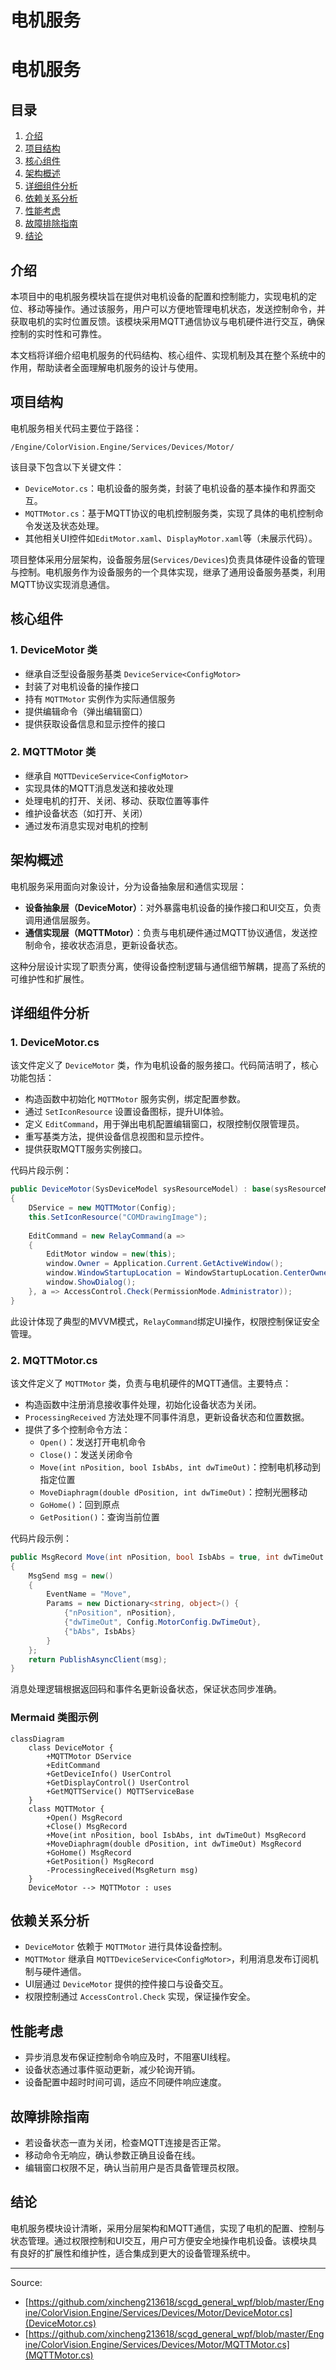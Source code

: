 # 电机服务


# 电机服务

## 目录
1. [介绍](#介绍)
2. [项目结构](#项目结构)
3. [核心组件](#核心组件)
4. [架构概述](#架构概述)
5. [详细组件分析](#详细组件分析)
6. [依赖关系分析](#依赖关系分析)
7. [性能考虑](#性能考虑)
8. [故障排除指南](#故障排除指南)
9. [结论](#结论)

## 介绍
本项目中的电机服务模块旨在提供对电机设备的配置和控制能力，实现电机的定位、移动等操作。通过该服务，用户可以方便地管理电机状态，发送控制命令，并获取电机的实时位置反馈。该模块采用MQTT通信协议与电机硬件进行交互，确保控制的实时性和可靠性。

本文档将详细介绍电机服务的代码结构、核心组件、实现机制及其在整个系统中的作用，帮助读者全面理解电机服务的设计与使用。

## 项目结构
电机服务相关代码主要位于路径：
```
/Engine/ColorVision.Engine/Services/Devices/Motor/
```
该目录下包含以下关键文件：
- `DeviceMotor.cs`：电机设备的服务类，封装了电机设备的基本操作和界面交互。
- `MQTTMotor.cs`：基于MQTT协议的电机控制服务类，实现了具体的电机控制命令发送及状态处理。
- 其他相关UI控件如`EditMotor.xaml`、`DisplayMotor.xaml`等（未展示代码）。

项目整体采用分层架构，设备服务层(`Services/Devices`)负责具体硬件设备的管理与控制。电机服务作为设备服务的一个具体实现，继承了通用设备服务基类，利用MQTT协议实现消息通信。

## 核心组件

### 1. DeviceMotor 类
- 继承自泛型设备服务基类 `DeviceService<ConfigMotor>`
- 封装了对电机设备的操作接口
- 持有 `MQTTMotor` 实例作为实际通信服务
- 提供编辑命令（弹出编辑窗口）
- 提供获取设备信息和显示控件的接口

### 2. MQTTMotor 类
- 继承自 `MQTTDeviceService<ConfigMotor>`
- 实现具体的MQTT消息发送和接收处理
- 处理电机的打开、关闭、移动、获取位置等事件
- 维护设备状态（如打开、关闭）
- 通过发布消息实现对电机的控制

## 架构概述
电机服务采用面向对象设计，分为设备抽象层和通信实现层：

- **设备抽象层（DeviceMotor）**：对外暴露电机设备的操作接口和UI交互，负责调用通信层服务。
- **通信实现层（MQTTMotor）**：负责与电机硬件通过MQTT协议通信，发送控制命令，接收状态消息，更新设备状态。

这种分层设计实现了职责分离，使得设备控制逻辑与通信细节解耦，提高了系统的可维护性和扩展性。

## 详细组件分析

### 1. DeviceMotor.cs

该文件定义了 `DeviceMotor` 类，作为电机设备的服务接口。代码简洁明了，核心功能包括：

- 构造函数中初始化 `MQTTMotor` 服务实例，绑定配置参数。
- 通过 `SetIconResource` 设置设备图标，提升UI体验。
- 定义 `EditCommand`，用于弹出电机配置编辑窗口，权限控制仅限管理员。
- 重写基类方法，提供设备信息视图和显示控件。
- 提供获取MQTT服务实例接口。

代码片段示例：
```csharp
public DeviceMotor(SysDeviceModel sysResourceModel) : base(sysResourceModel)
{
    DService = new MQTTMotor(Config);
    this.SetIconResource("COMDrawingImage");
  
    EditCommand = new RelayCommand(a =>
    {
        EditMotor window = new(this);
        window.Owner = Application.Current.GetActiveWindow();
        window.WindowStartupLocation = WindowStartupLocation.CenterOwner;
        window.ShowDialog();
    }, a => AccessControl.Check(PermissionMode.Administrator));
}
```

此设计体现了典型的MVVM模式，`RelayCommand`绑定UI操作，权限控制保证安全管理。

### 2. MQTTMotor.cs

该文件定义了 `MQTTMotor` 类，负责与电机硬件的MQTT通信。主要特点：

- 构造函数中注册消息接收事件处理，初始化设备状态为关闭。
- `ProcessingReceived` 方法处理不同事件消息，更新设备状态和位置数据。
- 提供了多个控制命令方法：
  - `Open()`：发送打开电机命令
  - `Close()`：发送关闭命令
  - `Move(int nPosition, bool IsbAbs, int dwTimeOut)`：控制电机移动到指定位置
  - `MoveDiaphragm(double dPosition, int dwTimeOut)`：控制光圈移动
  - `GoHome()`：回到原点
  - `GetPosition()`：查询当前位置

代码片段示例：
```csharp
public MsgRecord Move(int nPosition, bool IsbAbs = true, int dwTimeOut = 5000)
{
    MsgSend msg = new()
    {
        EventName = "Move",
        Params = new Dictionary<string, object>() {
            {"nPosition", nPosition},
            {"dwTimeOut", Config.MotorConfig.DwTimeOut},
            {"bAbs", IsbAbs}
        }
    };
    return PublishAsyncClient(msg);
}
```

消息处理逻辑根据返回码和事件名更新设备状态，保证状态同步准确。

### Mermaid 类图示例

```mermaid
classDiagram
    class DeviceMotor {
        +MQTTMotor DService
        +EditCommand
        +GetDeviceInfo() UserControl
        +GetDisplayControl() UserControl
        +GetMQTTService() MQTTServiceBase
    }
    class MQTTMotor {
        +Open() MsgRecord
        +Close() MsgRecord
        +Move(int nPosition, bool IsbAbs, int dwTimeOut) MsgRecord
        +MoveDiaphragm(double dPosition, int dwTimeOut) MsgRecord
        +GoHome() MsgRecord
        +GetPosition() MsgRecord
        -ProcessingReceived(MsgReturn msg)
    }
    DeviceMotor --> MQTTMotor : uses
```

## 依赖关系分析
- `DeviceMotor` 依赖于 `MQTTMotor` 进行具体设备控制。
- `MQTTMotor` 继承自 `MQTTDeviceService<ConfigMotor>`，利用消息发布订阅机制与硬件通信。
- UI层通过 `DeviceMotor` 提供的控件接口与设备交互。
- 权限控制通过 `AccessControl.Check` 实现，保证操作安全。

## 性能考虑
- 异步消息发布保证控制命令响应及时，不阻塞UI线程。
- 设备状态通过事件驱动更新，减少轮询开销。
- 设备配置中超时时间可调，适应不同硬件响应速度。

## 故障排除指南
- 若设备状态一直为关闭，检查MQTT连接是否正常。
- 移动命令无响应，确认参数正确且设备在线。
- 编辑窗口权限不足，确认当前用户是否具备管理员权限。

## 结论
电机服务模块设计清晰，采用分层架构和MQTT通信，实现了电机的配置、控制与状态管理。通过权限控制和UI交互，用户可方便安全地操作电机设备。该模块具有良好的扩展性和维护性，适合集成到更大的设备管理系统中。

---

Source:
- [https://github.com/xincheng213618/scgd_general_wpf/blob/master/Engine/ColorVision.Engine/Services/Devices/Motor/DeviceMotor.cs](DeviceMotor.cs)
- [https://github.com/xincheng213618/scgd_general_wpf/blob/master/Engine/ColorVision.Engine/Services/Devices/Motor/MQTTMotor.cs](MQTTMotor.cs)


